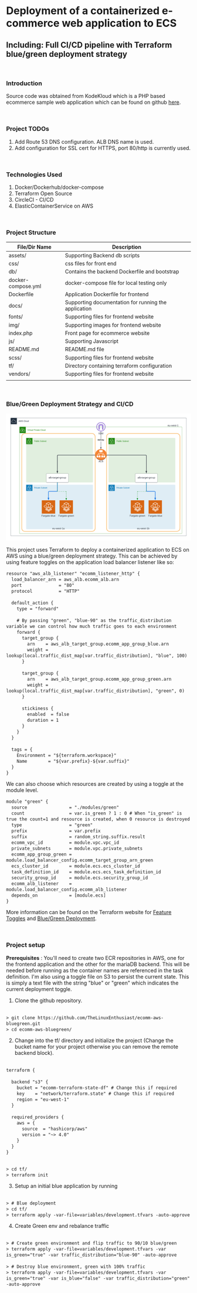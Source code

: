 # Deployment of a containerized e-commerce web application to ECS

## Including: Full CI/CD pipeline with Terraform blue/green deployment strategy

<br>

### Introduction

Source code was obtained from KodeKloud which is a PHP based ecommerce sample web application which can be found on github [here](https://github.com/kodekloudhub/learning-app-ecommerce).

<br>

### Project TODOs

1. Add Route 53 DNS configuration. ALB DNS name is used.
2. Add configuration for SSL cert for HTTPS, port 80/http is currently used.

<br>

### Technologies Used

1. Docker/Dockerhub/docker-compose
2. Terraform Open Source
3. CircleCI - CI/CD
4. ElasticContainerService on AWS

<br>

### Project Structure

| File/Dir Name         | Description                                          |
|-----------------------|------------------------------------------------------|
| assets/               | Supporting Backend db scripts                        |
| css/                  | css files for front end                              |
| db/                   | Contains the backend Dockerfile and bootstrap        |
| docker-compose.yml    | docker-compose file for local testing only           |
| Dockerfile            | Application Dockerfile for frontend                  |
| docs/                 | Supporting documentation for running the application |
| fonts/                | Supporting files for frontend website                |
| img/                  | Supporting images for frontend website               |
| index.php             | Front page for ecommerce website                     |
| js/                   | Supporting Javascript                                |
| README.md             | README.md file                                       |
| scss/                 | Supporting files for frontend website                |
| tf/                   | Directory containing terraform configuration         |
| vendors/              | Supporting files for frontend website                |
|                       |                                                      |

<br>

### Blue/Green Deployment Strategy and CI/CD

![AWS Blue Green Deployment](/docs/terraform-blue-green.png)

This project uses Terraform to deploy a containerized application to ECS on AWS using a blue/green deployment strategy. This can be achieved by using feature toggles on the application load balancer listener like so:


```
resource "aws_alb_listener" "ecomm_listener_http" {
  load_balancer_arn = aws_alb.ecomm_alb.arn
  port              = "80"
  protocol          = "HTTP"

  default_action {
    type = "forward"

    # By passing "green", "blue-90" as the traffic_distribution variable we can control how much traffic goes to each environment
    forward {
      target_group {
        arn    = aws_alb_target_group.ecomm_app_group_blue.arn
        weight = lookup(local.traffic_dist_map[var.traffic_distribution], "blue", 100) 
      }

      target_group {
        arn    = aws_alb_target_group.ecomm_app_group_green.arn
        weight = lookup(local.traffic_dist_map[var.traffic_distribution], "green", 0)
      }

      stickiness {
        enabled  = false
        duration = 1
      }
    }
  }

  tags = {
    Environment = "${terraform.workspace}"
    Name        = "${var.prefix}-${var.suffix}"
  }
}
```

We can also choose which resources are created by using a toggle at the module level.

```
module "green" {
  source                = "./modules/green"
  count                 = var.is_green ? 1 : 0 # When "is_green" is true the count=1 and resource is created, when 0 resource is destroyed
  type                  = "green"
  prefix                = var.prefix
  suffix                = random_string.suffix.result
  ecomm_vpc_id          = module.vpc.vpc_id
  private_subnets       = module.vpc.private_subnets
  ecomm_app_group_green = module.load_balancer_config.ecomm_target_group_arn_green
  ecs_cluster_id        = module.ecs.ecs_cluster_id
  task_definition_id    = module.ecs.ecs_task_definition_id
  security_group_id     = module.ecs.security_group_id
  ecomm_alb_listener    = module.load_balancer_config.ecomm_alb_listener
  depends_on            = [module.ecs]
}
```

More information can be found on the Terraform website for [Feature Toggles](https://www.hashicorp.com/blog/terraform-feature-toggles-blue-green-deployments-canary-test) and [Blue/Green Deployment](https://developer.hashicorp.com/terraform/tutorials/aws/blue-green-canary-tests-deployments?utm_medium=WEB_IO&in=terraform%2Faws&utm_offer=ARTICLE_PAGE&utm_source=WEBSITE&utm_content=DOCS).



<br>

### Project setup

**Prerequisites** : You'll need to create two ECR repositories in AWS, one for the frontend application and the other for the mariaDB backend. This will be needed before running as the container names are referenced in the task definition. I'm also using a toggle file on S3 to persist the current state. This is simply a text file with the string "blue" or "green" which indicates the current deployment toggle.


1. Clone the github repository.

```

> git clone https://github.com/TheLinuxEnthusiast/ecomm-aws-bluegreen.git
> cd ecomm-aws-bluegreen/

```

2. Change into the tf/ directory and initialize the project (Change the bucket name for your project otherwise you can remove the remote backend block).

```

terraform {

  backend "s3" {
    bucket = "ecomm-terraform-state-df" # Change this if required
    key    = "network/terraform.state" # Change this if required
    region = "eu-west-1"
  }

  required_providers {
    aws = {
      source  = "hashicorp/aws"
      version = "~> 4.0"
    }
  }
}

```

```

> cd tf/
> terraform init

```

3. Setup an initial blue application by running

```

> # Blue deployment
> cd tf/
> terraform apply -var-file=variables/development.tfvars -auto-approve

```

4. Create Green env and rebalance traffic 

```

> # Create green environment and flip traffic to 90/10 blue/green
> terraform apply -var-file=variables/development.tfvars -var is_green="true" -var traffic_distribution="blue-90" -auto-approve

> # Destroy blue environment, green with 100% traffic
> terraform apply -var-file=variables/development.tfvars -var is_green="true" -var is_blue="false" -var traffic_distribution="green" -auto-approve

```